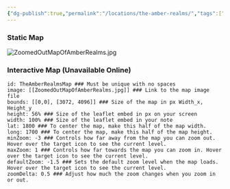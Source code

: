 ```yaml
---
{"dg-publish":true,"permalink":"/locations/the-amber-realms/","tags":["Display"],"noteIcon":"","created":"2024-03-08T18:13:29.732+00:00","updated":"2024-12-31T20:49:36.788+00:00"}
---
```


### Static Map
![ZoomedOutMapOfAmberRealms.jpg](/img/user/Admin/Attachments/ZoomedOutMapOfAmberRealms.jpg)

### Interactive Map (Unavailable Online)

```leaflet  
id: TheAmberRealmsMap ### Must be unique with no spaces  
image: [[ZoomedOutMapOfAmberRealms.jpg]] ### Link to the map image file  
bounds: [[0,0], [3072, 4096]] ### Size of the map in px Width_x, Height_y  
height: 56% ### Size of the leaflet embed in px on your screen  
width: 100% ### Size of the leaflet embed in your note  
lat: 1800 ### To center the map, make this half of the map width.  
long: 1700 ### To center the map, make this half of the map height.  
minZoom: -3 ### Controls how far away from the map you can zoom out. Hover over the target icon to see the current level.  
maxZoom: 1 ### Controls how far towards the map you can zoom in. Hover over the target icon to see the current level.  
defaultZoom: -1.5 ### Sets the default zoom level when the map loads. Hover over the target icon to see the current level.  
zoomDelta: 0.5 ### Adjust how much the zoom changes when you zoom in or out. 
```
